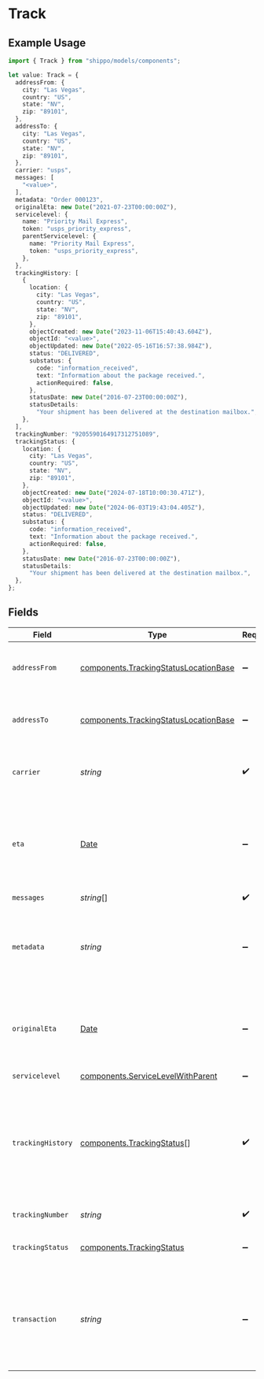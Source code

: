 # Track

## Example Usage

```typescript
import { Track } from "shippo/models/components";

let value: Track = {
  addressFrom: {
    city: "Las Vegas",
    country: "US",
    state: "NV",
    zip: "89101",
  },
  addressTo: {
    city: "Las Vegas",
    country: "US",
    state: "NV",
    zip: "89101",
  },
  carrier: "usps",
  messages: [
    "<value>",
  ],
  metadata: "Order 000123",
  originalEta: new Date("2021-07-23T00:00:00Z"),
  servicelevel: {
    name: "Priority Mail Express",
    token: "usps_priority_express",
    parentServicelevel: {
      name: "Priority Mail Express",
      token: "usps_priority_express",
    },
  },
  trackingHistory: [
    {
      location: {
        city: "Las Vegas",
        country: "US",
        state: "NV",
        zip: "89101",
      },
      objectCreated: new Date("2023-11-06T15:40:43.604Z"),
      objectId: "<value>",
      objectUpdated: new Date("2022-05-16T16:57:38.984Z"),
      status: "DELIVERED",
      substatus: {
        code: "information_received",
        text: "Information about the package received.",
        actionRequired: false,
      },
      statusDate: new Date("2016-07-23T00:00:00Z"),
      statusDetails:
        "Your shipment has been delivered at the destination mailbox.",
    },
  ],
  trackingNumber: "9205590164917312751089",
  trackingStatus: {
    location: {
      city: "Las Vegas",
      country: "US",
      state: "NV",
      zip: "89101",
    },
    objectCreated: new Date("2024-07-18T10:00:30.471Z"),
    objectId: "<value>",
    objectUpdated: new Date("2024-06-03T19:43:04.405Z"),
    status: "DELIVERED",
    substatus: {
      code: "information_received",
      text: "Information about the package received.",
      actionRequired: false,
    },
    statusDate: new Date("2016-07-23T00:00:00Z"),
    statusDetails:
      "Your shipment has been delivered at the destination mailbox.",
  },
};
```

## Fields

| Field                                                                                                                                                                                          | Type                                                                                                                                                                                           | Required                                                                                                                                                                                       | Description                                                                                                                                                                                    | Example                                                                                                                                                                                        |
| ---------------------------------------------------------------------------------------------------------------------------------------------------------------------------------------------- | ---------------------------------------------------------------------------------------------------------------------------------------------------------------------------------------------- | ---------------------------------------------------------------------------------------------------------------------------------------------------------------------------------------------- | ---------------------------------------------------------------------------------------------------------------------------------------------------------------------------------------------- | ---------------------------------------------------------------------------------------------------------------------------------------------------------------------------------------------- |
| `addressFrom`                                                                                                                                                                                  | [components.TrackingStatusLocationBase](../../models/components/trackingstatuslocationbase.md)                                                                                                 | :heavy_minus_sign:                                                                                                                                                                             | The sender address with city, state, zip and country information.                                                                                                                              |                                                                                                                                                                                                |
| `addressTo`                                                                                                                                                                                    | [components.TrackingStatusLocationBase](../../models/components/trackingstatuslocationbase.md)                                                                                                 | :heavy_minus_sign:                                                                                                                                                                             | The recipient address with city, state, zip and country information.                                                                                                                           |                                                                                                                                                                                                |
| `carrier`                                                                                                                                                                                      | *string*                                                                                                                                                                                       | :heavy_check_mark:                                                                                                                                                                             | Name of the carrier of the shipment to track. See <a href="#tag/Carriers">Carriers</a>.                                                                                                        | usps                                                                                                                                                                                           |
| `eta`                                                                                                                                                                                          | [Date](https://developer.mozilla.org/en-US/docs/Web/JavaScript/Reference/Global_Objects/Date)                                                                                                  | :heavy_minus_sign:                                                                                                                                                                             | The estimated time of arrival according to the carrier, this might be updated by carriers during the life of the shipment.                                                                     |                                                                                                                                                                                                |
| `messages`                                                                                                                                                                                     | *string*[]                                                                                                                                                                                     | :heavy_check_mark:                                                                                                                                                                             | N/A                                                                                                                                                                                            |                                                                                                                                                                                                |
| `metadata`                                                                                                                                                                                     | *string*                                                                                                                                                                                       | :heavy_minus_sign:                                                                                                                                                                             | A string of up to 100 characters that can be filled with any additional information you want to attach to the object.                                                                          | Order 000123                                                                                                                                                                                   |
| `originalEta`                                                                                                                                                                                  | [Date](https://developer.mozilla.org/en-US/docs/Web/JavaScript/Reference/Global_Objects/Date)                                                                                                  | :heavy_minus_sign:                                                                                                                                                                             | The estimated time of arrival according to the carrier at the time the shipment first entered the system.                                                                                      | 2021-07-23T00:00:00Z                                                                                                                                                                           |
| `servicelevel`                                                                                                                                                                                 | [components.ServiceLevelWithParent](../../models/components/servicelevelwithparent.md)                                                                                                         | :heavy_minus_sign:                                                                                                                                                                             | N/A                                                                                                                                                                                            |                                                                                                                                                                                                |
| `trackingHistory`                                                                                                                                                                              | [components.TrackingStatus](../../models/components/trackingstatus.md)[]                                                                                                                       | :heavy_check_mark:                                                                                                                                                                             | A list of tracking events, following the same structure as <code>tracking_status</code>. <br/>It contains a full history of all tracking statuses, starting with the earlier tracking event first. |                                                                                                                                                                                                |
| `trackingNumber`                                                                                                                                                                               | *string*                                                                                                                                                                                       | :heavy_check_mark:                                                                                                                                                                             | Tracking number to track.                                                                                                                                                                      | 9205590164917312751089                                                                                                                                                                         |
| `trackingStatus`                                                                                                                                                                               | [components.TrackingStatus](../../models/components/trackingstatus.md)                                                                                                                         | :heavy_minus_sign:                                                                                                                                                                             | The latest tracking information of this shipment.                                                                                                                                              |                                                                                                                                                                                                |
| `transaction`                                                                                                                                                                                  | *string*                                                                                                                                                                                       | :heavy_minus_sign:                                                                                                                                                                             | The <code>object_id</code> of the transaction associated with this tracking object. <br/>This field is visible only to the object owner of the transaction.                                    |                                                                                                                                                                                                |